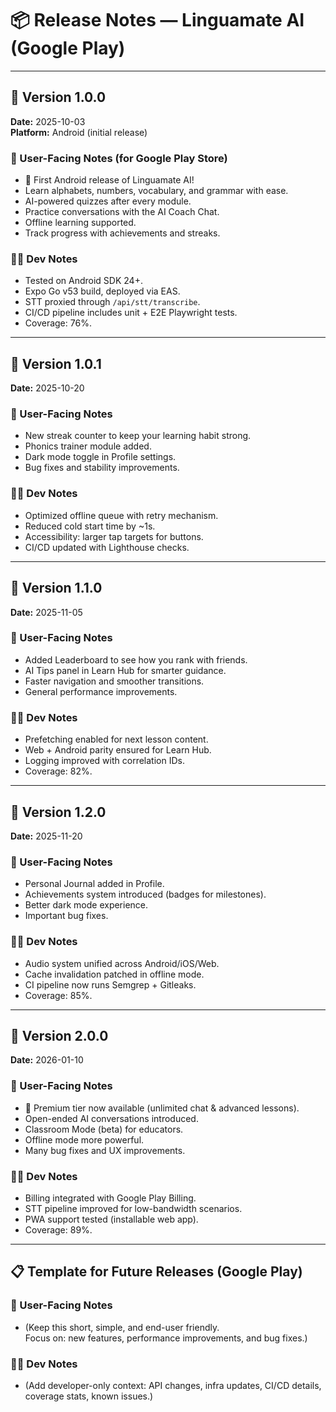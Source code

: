 # 📦 Release Notes — Linguamate AI (Google Play)

---

## 🚀 Version 1.0.0
**Date:** 2025-10-03  
**Platform:** Android (initial release)  

### 📝 User-Facing Notes (for Google Play Store)
- 🎉 First Android release of Linguamate AI!  
- Learn alphabets, numbers, vocabulary, and grammar with ease.  
- AI-powered quizzes after every module.  
- Practice conversations with the AI Coach Chat.  
- Offline learning supported.  
- Track progress with achievements and streaks.  

### 🧑‍💻 Dev Notes
- Tested on Android SDK 24+.  
- Expo Go v53 build, deployed via EAS.  
- STT proxied through `/api/stt/transcribe`.  
- CI/CD pipeline includes unit + E2E Playwright tests.  
- Coverage: 76%.  

---

## 🚀 Version 1.0.1
**Date:** 2025-10-20  

### 📝 User-Facing Notes
- New streak counter to keep your learning habit strong.  
- Phonics trainer module added.  
- Dark mode toggle in Profile settings.  
- Bug fixes and stability improvements.  

### 🧑‍💻 Dev Notes
- Optimized offline queue with retry mechanism.  
- Reduced cold start time by ~1s.  
- Accessibility: larger tap targets for buttons.  
- CI/CD updated with Lighthouse checks.  

---

## 🚀 Version 1.1.0
**Date:** 2025-11-05  

### 📝 User-Facing Notes
- Added Leaderboard to see how you rank with friends.  
- AI Tips panel in Learn Hub for smarter guidance.  
- Faster navigation and smoother transitions.  
- General performance improvements.  

### 🧑‍💻 Dev Notes
- Prefetching enabled for next lesson content.  
- Web + Android parity ensured for Learn Hub.  
- Logging improved with correlation IDs.  
- Coverage: 82%.  

---

## 🚀 Version 1.2.0
**Date:** 2025-11-20  

### 📝 User-Facing Notes
- Personal Journal added in Profile.  
- Achievements system introduced (badges for milestones).  
- Better dark mode experience.  
- Important bug fixes.  

### 🧑‍💻 Dev Notes
- Audio system unified across Android/iOS/Web.  
- Cache invalidation patched in offline mode.  
- CI pipeline now runs Semgrep + Gitleaks.  
- Coverage: 85%.  

---

## 🚀 Version 2.0.0
**Date:** 2026-01-10  

### 📝 User-Facing Notes
- 💎 Premium tier now available (unlimited chat & advanced lessons).  
- Open-ended AI conversations introduced.  
- Classroom Mode (beta) for educators.  
- Offline mode more powerful.  
- Many bug fixes and UX improvements.  

### 🧑‍💻 Dev Notes
- Billing integrated with Google Play Billing.  
- STT pipeline improved for low-bandwidth scenarios.  
- PWA support tested (installable web app).  
- Coverage: 89%.  

---

## 📋 Template for Future Releases (Google Play)

### 📝 User-Facing Notes
- (Keep this short, simple, and end-user friendly.  
  Focus on: new features, performance improvements, and bug fixes.)  

### 🧑‍💻 Dev Notes
- (Add developer-only context: API changes, infra updates, CI/CD details, coverage stats, known issues.)